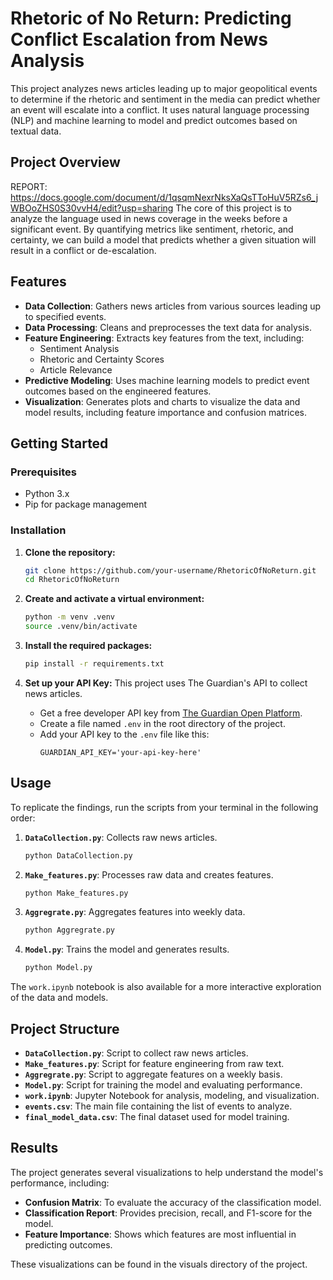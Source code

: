 # Rhetoric of No Return: Predicting Conflict Escalation from News Analysis

This project analyzes news articles leading up to major geopolitical events to determine if the rhetoric and sentiment in the media can predict whether an event will escalate into a conflict. It uses natural language processing (NLP) and machine learning to model and predict outcomes based on textual data.

## Project Overview
REPORT: https://docs.google.com/document/d/1qsqmNexrNksXaQsTToHuV5RZs6_jWBOoZHS0S30vvH4/edit?usp=sharing
The core of this project is to analyze the language used in news coverage in the weeks before a significant event. By quantifying metrics like sentiment, rhetoric, and certainty, we can build a model that predicts whether a given situation will result in a conflict or de-escalation.

## Features

- **Data Collection**: Gathers news articles from various sources leading up to specified events.
- **Data Processing**: Cleans and preprocesses the text data for analysis.
- **Feature Engineering**: Extracts key features from the text, including:
  - Sentiment Analysis
  - Rhetoric and Certainty Scores
  - Article Relevance
- **Predictive Modeling**: Uses machine learning models to predict event outcomes based on the engineered features.
- **Visualization**: Generates plots and charts to visualize the data and model results, including feature importance and confusion matrices.

## Getting Started

### Prerequisites

- Python 3.x
- Pip for package management

### Installation

1. **Clone the repository:**
   ```bash
   git clone https://github.com/your-username/RhetoricOfNoReturn.git
   cd RhetoricOfNoReturn
   ```

2. **Create and activate a virtual environment:**
   ```bash
   python -m venv .venv
   source .venv/bin/activate
   ```

3. **Install the required packages:**
   ```bash
   pip install -r requirements.txt
   ```

4. **Set up your API Key:**
   This project uses The Guardian's API to collect news articles.
   - Get a free developer API key from [The Guardian Open Platform](https://open-platform.theguardian.com/access/).
   - Create a file named `.env` in the root directory of the project.
   - Add your API key to the `.env` file like this:
     ```
     GUARDIAN_API_KEY='your-api-key-here'
     ```

## Usage

To replicate the findings, run the scripts from your terminal in the following order:

1.  **`DataCollection.py`**: Collects raw news articles.
    ```bash
    python DataCollection.py
    ```
2.  **`Make_features.py`**: Processes raw data and creates features.
    ```bash
    python Make_features.py
    ```
3.  **`Aggregrate.py`**: Aggregates features into weekly data.
    ```bash
    python Aggregrate.py
    ```
4.  **`Model.py`**: Trains the model and generates results.
    ```bash
    python Model.py
    ```

The `work.ipynb` notebook is also available for a more interactive exploration of the data and models.

## Project Structure

- **`DataCollection.py`**: Script to collect raw news articles.
- **`Make_features.py`**: Script for feature engineering from raw text.
- **`Aggregrate.py`**: Script to aggregate features on a weekly basis.
- **`Model.py`**: Script for training the model and evaluating performance.
- **`work.ipynb`**: Jupyter Notebook for analysis, modeling, and visualization.
- **`events.csv`**: The main file containing the list of events to analyze.
- **`final_model_data.csv`**: The final dataset used for model training.


## Results

The project generates several visualizations to help understand the model's performance, including:

- **Confusion Matrix**: To evaluate the accuracy of the classification model.
- **Classification Report**: Provides precision, recall, and F1-score for the model.
- **Feature Importance**: Shows which features are most influential in predicting outcomes.

These visualizations can be found in the visuals directory of the project.
